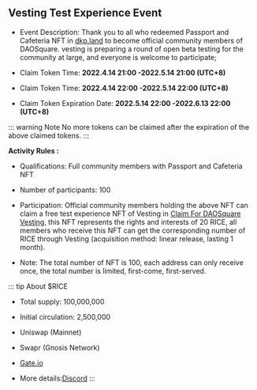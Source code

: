 ## Vesting Test Experience Event

- Event Description: 
Thank you to all who redeemed Passport and Cafeteria NFT in [dkp.land](https://www.dkp.land/#/) to become official community members of DAOSquare. vesting is preparing a round of open beta testing for the community at large, and everyone is welcome to participate;

- Claim Token Time: 
**2022.4.14 21:00 -2022.5.14 21:00 (UTC+8)**

- Claim Token Time: 
**2022.4.14 22:00 -2022.5.14 22:00 (UTC+8)**

- Claim Token Expiration Date: 
**2022.5.14 22:00 -2022.6.13 22:00 (UTC+8)**

::: warning Note
No more tokens can be claimed after the expiration of the above claimed tokens.
:::

**Activity Rules :** 

- Qualifications: Full community members with Passport and Cafeteria NFT

- Number of participants: 100

- Participation: Official community members holding the above NFT can claim a free test experience NFT of Vesting in [Claim For DAOSquare Vesting](https://vesting-test-nft.dkp.land/), this NFT represents the rights and interests of 20 RICE, all members who receive this NFT can get the corresponding number of RICE through Vesting (acquisition method: linear release, lasting 1 month).

- Note: The total number of NFT is 100, each address can only receive once, the total number is limited, first-come, first-served.



::: tip About $RICE

- Total supply: 100,000,000
- Initial circulation: 2,500,000

- Uniswap (Mainnet)
- Swapr (Gnosis Network)
- [Gate.io](http://gate.io/)

- More details:[Discord](https://discord.com/channels/678414857510453309/854617981774331914/908364552536748032)
:::